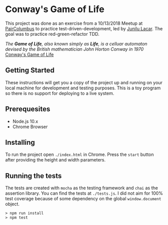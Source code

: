 # Conway's Game of Life

This project was done as an exercise from a 10/13/2018 Meetup at [PairColumbus](www.paircolumbus.org) to practice test-driven-development, led by [Junilu Lacar](https://github.com/jlacar). The goal was to practice red-green-refactor TDD.

*The **Game of Life**, also known simply as **Life**, is a celluar automaton devised by the British mathematician John Horton Conway in 1970*
[Conway's Game of Life](https://en.wikipedia.org/wiki/Conway%27s_Game_of_Life)

## Getting Started

These instructions will get you a copy of the project up and running on your local machine for development and testing purposes. This is a toy program so there is no support for deploying to a live system.

## Prerequesites

* Node.js 10.x
* Chrome Browser

## Installing

To run the project open `./index.html` in Chrome. Press the `start` button after providing the height and width parameters.

## Running the tests

The tests are created with `mocha` as the testing framework and `chai` as the assertion library. You can find the tests at `./tests.js`. I did not aim for 100% test coverage because of some dependency on the global `window.document` object.

```
> npm run install
> npm test
```

